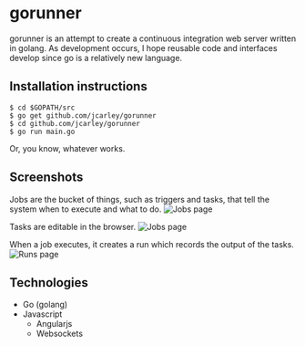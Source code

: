 gorunner
========

gorunner is an attempt to create a continuous integration web server written in golang.
As development occurs, I hope reusable code and interfaces develop since go is a
relatively new language.

Installation instructions
----

	$ cd $GOPATH/src
	$ go get github.com/jcarley/gorunner
	$ cd github.com/jcarley/gorunner
	$ go run main.go
	
Or, you know, whatever works. 

Screenshots
----

Jobs are the bucket of things, such as triggers and tasks, that tell the system
when to execute and what to do.
![Jobs page](http://www.coffshire.com/static/gorunner/jobs.png "Jobs page")

Tasks are editable in the browser.
![Jobs page](http://www.coffshire.com/static/gorunner/task.png "A task")

When a job executes, it creates a run which records the output of the tasks. 
![Runs page](http://www.coffshire.com/static/gorunner/runs.png "Runs page")

Technologies
----

* Go (golang)
* Javascript
  * Angularjs
  * Websockets
